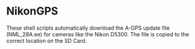 # NikonGPS

These shell scripts automatically download the A-GPS update file (NML_28A.ee)
for cameras like the Nikon D5300.  The file is copied to the correct location
on the SD Card.